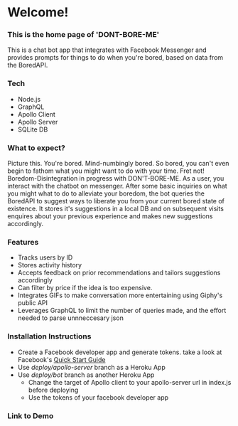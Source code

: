 # Welcome!
### This is the home page of 'DONT-BORE-ME'
This is a chat bot app that integrates with Facebook Messenger and provides prompts for things to do when you're bored, based on data from the BoredAPI.

### Tech
* Node.js
* GraphQL
* Apollo Client
* Apollo Server
* SQLite DB

### What to expect?

Picture this. You're bored. Mind-numbingly bored. So bored, you can't even begin to fathom what you might want to do with your time. Fret not! Boredom-Disintegration in progress with DON'T-BORE-ME. As a user, you interact with the chatbot on messenger. After some basic inquiries on what you might what to do to alleviate your boredom, the bot queries the BoredAPI to suggest ways to liberate you from your current bored state of existence. It stores it's suggestions in a local DB and on subsequent visits enquires about your previous experience and makes new suggestions accordingly.

### Features
* Tracks users by ID 
* Stores activity history
* Accepts feedback on prior recommendations and tailors suggestions accordingly
* Can filter by price if the idea is too expensive.
* Integrates GIFs to make conversation more entertaining using Giphy's public API
* Leverages GraphQL to limit the number of queries made, and the effort needed to parse unnneccesary json



### Installation Instructions
* Create a Facebook developer app and generate tokens. take a look at Facebook's [Quick Start Guide](https://developers.facebook.com/docs/messenger-platform/guides/quick-start) 
* Use _deploy/apollo-server_ branch as a Heroku App
* Use _deploy/bot_ branch as another Heroku App
  * Change the target of Apollo client to your apollo-server url in index.js before deploying
  * Use the tokens of your facebook developer app




### Link to Demo
